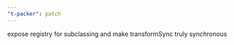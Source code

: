 ```yaml
---
"t-packer": patch
---
```


expose registry for subclassing and make transformSync truly synchronous
